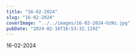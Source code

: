 ```yaml
---
title: "16-02-2024"
slug: "16-02-2024"
coverImage: "../../images/16-02-2024-UzNz.jpg"
pubDate: "2024-02-16T16:53:32.119Z"
---
```


16-02-2024
